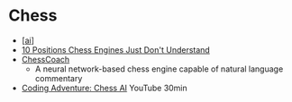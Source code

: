 Chess
=====

* [[ai]]
* [10 Positions Chess Engines Just Don't Understand‎](https://www.chess.com/article/view/10-positions-chess-engines-just-dont-understand)
* [ChessCoach](https://chrisbutner.github.io/ChessCoach/)
    * A neural network-based chess engine capable of natural language commentary
* [Coding Adventure: Chess AI](https://www.youtube.com/watch?v=U4ogK0MIzqk) YouTube 30min

[//begin]: # "Autogenerated link references for markdown compatibility"
[ai]: ../../../../../../c:/Users/ac954/code/mapOfComputing/computing/ai.md "AI (Artificial Intelligence)"
[//end]: # "Autogenerated link references"